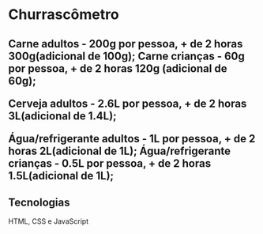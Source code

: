 <h1> Churrascômetro </h1>

<h2 <Regra de negócio </h2>

Carne adultos - 200g por pessoa, + de 2 horas 300g(adicional de 100g);
Carne crianças - 60g por pessoa, + de 2 horas 120g (adicional de 60g);

Cerveja adultos - 2.6L por pessoa, + de 2 horas 3L(adicional de 1.4L);

Água/refrigerante adultos - 1L por pessoa, + de 2 horas 2L(adicional de 1L);
Água/refrigerante crianças - 0.5L por pessoa, + de 2 horas 1.5L(adicional de 1L);

<h2> Tecnologias </h2>

HTML, CSS e JavaScript

